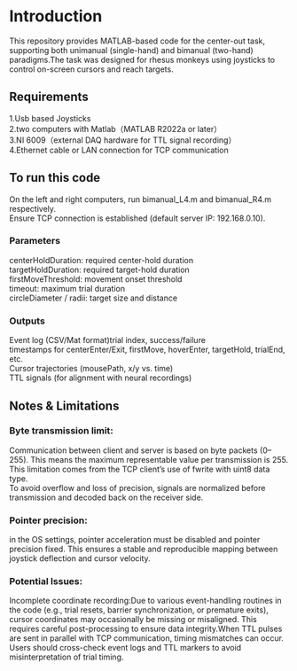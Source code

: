 # **Introduction**  
This repository provides MATLAB-based code for the center-out task, supporting both unimanual (single-hand) and bimanual (two-hand) paradigms.The task was designed for rhesus monkeys using joysticks to control on-screen cursors and reach targets.

## **Requirements**  
1.Usb based Joysticks   
2.two computers with Matlab（MATLAB R2022a or later）  
3.NI 6009（external DAQ hardware for TTL signal recording）  
4.Ethernet cable or LAN connection for TCP communication

## **To run this code**  
On the left and right computers, run bimanual_L4.m and bimanual_R4.m respectively.  
Ensure TCP connection is established (default server IP: 192.168.0.10).

### **Parameters**    
centerHoldDuration: required center-hold duration  
targetHoldDuration: required target-hold duration  
firstMoveThreshold: movement onset threshold  
timeout: maximum trial duration  
circleDiameter / radii: target size and distance


### **Outputs**  
Event log (CSV/Mat format)trial index, success/failure  
timestamps for centerEnter/Exit, firstMove, hoverEnter, targetHold, trialEnd, etc.    
Cursor trajectories (mousePath, x/y vs. time)  
TTL signals (for alignment with neural recordings)

## **Notes & Limitations**  
### **Byte transmission limit:**    
Communication between client and server is based on byte packets (0–255). This means the maximum representable value per transmission is 255.  
This limitation comes from the TCP client’s use of fwrite with uint8 data type.  
To avoid overflow and loss of precision, signals are normalized before transmission and decoded back on the receiver side.
### **Pointer precision:**      
in the OS settings, pointer acceleration must be disabled and pointer precision fixed. This ensures a stable and reproducible mapping between joystick deflection and cursor velocity.
### **Potential Issues:**    
Incomplete coordinate recording:Due to various event-handling routines in the code (e.g., trial resets, barrier synchronization, or premature exits), cursor coordinates may occasionally be missing or misaligned. This requires careful post-processing to ensure data integrity.When TTL pulses are sent in parallel with TCP communication, timing mismatches can occur. Users should cross-check event logs and TTL markers to avoid misinterpretation of trial timing.
